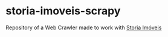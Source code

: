 # storia-imoveis-scrapy
Repository of a Web Crawler made to work with [Storia Imóveis](https://www.storiaimoveis.com.br/)
